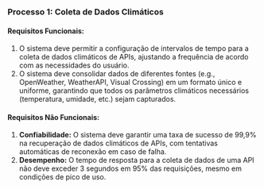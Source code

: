 ### Processo 1: Coleta de Dados Climáticos

#### Requisitos Funcionais:

1. O sistema deve permitir a configuração de intervalos de tempo para a coleta de dados climáticos de APIs, ajustando a frequência de acordo com as necessidades do usuário.
2. O sistema deve consolidar dados de diferentes fontes (e.g., OpenWeather, WeatherAPI, Visual Crossing) em um formato único e uniforme, garantindo que todos os parâmetros climáticos necessários (temperatura, umidade, etc.) sejam capturados.

#### Requisitos Não Funcionais:

1. **Confiabilidade:** O sistema deve garantir uma taxa de sucesso de 99,9% na recuperação de dados climáticos de APIs, com tentativas automáticas de reconexão em caso de falha.
2. **Desempenho:** O tempo de resposta para a coleta de dados de uma API não deve exceder 3 segundos em 95% das requisições, mesmo em condições de pico de uso.

